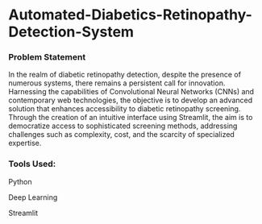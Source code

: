 # Automated-Diabetics-Retinopathy-Detection-System

### Problem Statement

In the realm of diabetic retinopathy detection, despite the presence of numerous systems, there remains a persistent call for innovation. Harnessing the capabilities of Convolutional Neural Networks (CNNs) and contemporary web technologies, the objective is to develop an advanced solution that enhances accessibility to diabetic retinopathy screening. Through the 
creation of an intuitive interface using Streamlit, the aim is to democratize access to sophisticated screening methods, addressing challenges such as complexity, cost, and the scarcity of specialized expertise.


### Tools Used:

Python

Deep Learning

Streamlit
